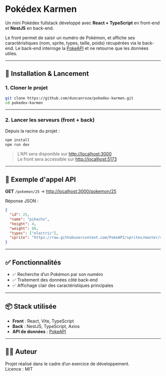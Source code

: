 # Pokédex Karmen

Un mini Pokédex fullstack développé avec **React + TypeScript** en front-end et **NestJS** en back-end.

Le front permet de saisir un numéro de Pokémon, et affiche ses caractéristiques (nom, sprite, types, taille, poids) récupérées via le back-end. Le back-end interroge la [PokeAPI](https://pokeapi.co/) et ne retourne que les données utiles.

---

## 🔧 Installation & Lancement

### 1. Cloner le projet

```bash
git clone https://github.com/duncanroze/pokedex-karmen.git
cd pokedex-karmen
```

---

### 2. Lancer les serveurs (front + back)

Depuis la racine du projet :

```bash
npm install
npm run dev
```

> L'API sera disponible sur [http://localhost:3000](http://localhost:3000)  
> Le front sera accessible sur [http://localhost:5173](http://localhost:5173)

---

## 🔁 Exemple d'appel API

**GET** `/pokemon/25` → [http://localhost:3000/pokemon/25](http://localhost:3000/pokemon/25)

Réponse JSON :
```json
{
  "id": 25,
  "name": "pikachu",
  "height": 4,
  "weight": 60,
  "types": ["electric"],
  "sprite": "https://raw.githubusercontent.com/PokeAPI/sprites/master/sprites/pokemon/25.png"
}
```

---

## ✅ Fonctionnalités

- ✅ Recherche d’un Pokémon par son numéro
- ✅ Traitement des données côté back-end
- ✅ Affichage clair des caractéristiques principales

---

## 📦 Stack utilisée

- **Front** : React, Vite, TypeScript
- **Back** : NestJS, TypeScript, Axios
- **API de données** : [PokeAPI](https://pokeapi.co/)

---

## 🧑‍💻 Auteur

Projet réalisé dans le cadre d’un exercice de développement.  
Licence : MIT

